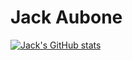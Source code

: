 # Jack Aubone

[![Jack's GitHub stats](https://github-readme-stats.vercel.app/api?username=jackaubone)](https://github.com/anuraghazra/github-readme-stats)





<!--
**jackaubone/jackaubone** is a ✨ _special_ ✨ repository because its `README.md` (this file) appears on your GitHub profile.

Here are some ideas to get you started:

- 🔭 I’m currently working on ...
- 🌱 I’m currently learning ...
- 👯 I’m looking to collaborate on ...
- 🤔 I’m looking for help with ...
- 💬 Ask me about ...
- 📫 How to reach me: ...
- 😄 Pronouns: ...
- ⚡ Fun fact: ...
-->
